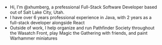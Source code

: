 - Hi, I’m @xhumberg, a prefessional Full-Stack Software Developer based out of Salt Lake City, Utah. 
- I have over 6 years professional experience in Java, with 2 years as a full-stack developer alongside React
- Outside of work, I help organize and run Pathfinder Society throughout the Wasatch Front, play Magic the Gathering with friends, and paint Warhammer miniatures
